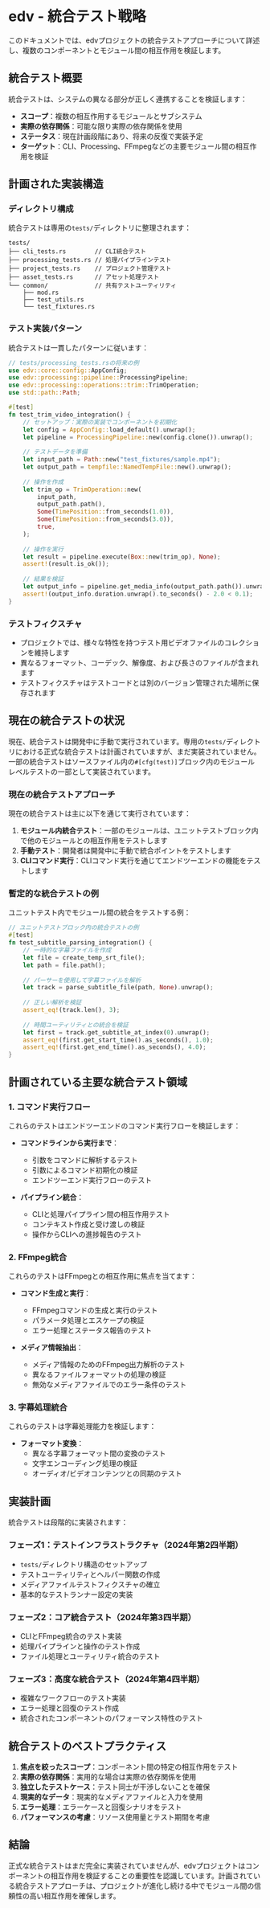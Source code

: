 # edv - 統合テスト戦略

このドキュメントでは、edvプロジェクトの統合テストアプローチについて詳述し、複数のコンポーネントとモジュール間の相互作用を検証します。

## 統合テスト概要

統合テストは、システムの異なる部分が正しく連携することを検証します：

- **スコープ**：複数の相互作用するモジュールとサブシステム
- **実際の依存関係**：可能な限り実際の依存関係を使用
- **ステータス**：現在計画段階にあり、将来の反復で実装予定
- **ターゲット**：CLI、Processing、FFmpegなどの主要モジュール間の相互作用を検証

## 計画された実装構造

### ディレクトリ構成

統合テストは専用の`tests/`ディレクトリに整理されます：

```
tests/
├── cli_tests.rs        // CLI統合テスト
├── processing_tests.rs // 処理パイプラインテスト
├── project_tests.rs    // プロジェクト管理テスト
├── asset_tests.rs      // アセット処理テスト
└── common/             // 共有テストユーティリティ
    ├── mod.rs
    ├── test_utils.rs
    └── test_fixtures.rs
```

### テスト実装パターン

統合テストは一貫したパターンに従います：

```rust
// tests/processing_tests.rsの将来の例
use edv::core::config::AppConfig;
use edv::processing::pipeline::ProcessingPipeline;
use edv::processing::operations::trim::TrimOperation;
use std::path::Path;

#[test]
fn test_trim_video_integration() {
    // セットアップ：実際の実装でコンポーネントを初期化
    let config = AppConfig::load_default().unwrap();
    let pipeline = ProcessingPipeline::new(config.clone()).unwrap();
    
    // テストデータを準備
    let input_path = Path::new("test_fixtures/sample.mp4");
    let output_path = tempfile::NamedTempFile::new().unwrap();
    
    // 操作を作成
    let trim_op = TrimOperation::new(
        input_path,
        output_path.path(),
        Some(TimePosition::from_seconds(1.0)),
        Some(TimePosition::from_seconds(3.0)),
        true,
    );
    
    // 操作を実行
    let result = pipeline.execute(Box::new(trim_op), None);
    assert!(result.is_ok());
    
    // 結果を検証
    let output_info = pipeline.get_media_info(output_path.path()).unwrap();
    assert!(output_info.duration.unwrap().to_seconds() - 2.0 < 0.1);
}
```

### テストフィクスチャ

- プロジェクトでは、様々な特性を持つテスト用ビデオファイルのコレクションを維持します
- 異なるフォーマット、コーデック、解像度、および長さのファイルが含まれます
- テストフィクスチャはテストコードとは別のバージョン管理された場所に保存されます

## 現在の統合テストの状況

現在、統合テストは開発中に手動で実行されています。専用の`tests/`ディレクトリにおける正式な統合テストは計画されていますが、まだ実装されていません。一部の統合テストはソースファイル内の`#[cfg(test)]`ブロック内のモジュールレベルテストの一部として実装されています。

### 現在の統合テストアプローチ

現在の統合テストは主に以下を通じて実行されています：

1. **モジュール内統合テスト**：一部のモジュールは、ユニットテストブロック内で他のモジュールとの相互作用をテストします
2. **手動テスト**：開発者は開発中に手動で統合ポイントをテストします
3. **CLIコマンド実行**：CLIコマンド実行を通じてエンドツーエンドの機能をテストします

### 暫定的な統合テストの例

ユニットテスト内でモジュール間の統合をテストする例：

```rust
// ユニットテストブロック内の統合テストの例
#[test]
fn test_subtitle_parsing_integration() {
    // 一時的な字幕ファイルを作成
    let file = create_temp_srt_file();
    let path = file.path();
    
    // パーサーを使用して字幕ファイルを解析
    let track = parse_subtitle_file(path, None).unwrap();
    
    // 正しい解析を検証
    assert_eq!(track.len(), 3);
    
    // 時間ユーティリティとの統合を検証
    let first = track.get_subtitle_at_index(0).unwrap();
    assert_eq!(first.get_start_time().as_seconds(), 1.0);
    assert_eq!(first.get_end_time().as_seconds(), 4.0);
}
```

## 計画されている主要な統合テスト領域

### 1. コマンド実行フロー

これらのテストはエンドツーエンドのコマンド実行フローを検証します：

- **コマンドラインから実行まで**：
  - 引数をコマンドに解析するテスト
  - 引数によるコマンド初期化の検証
  - エンドツーエンド実行フローのテスト

- **パイプライン統合**：
  - CLIと処理パイプライン間の相互作用テスト
  - コンテキスト作成と受け渡しの検証
  - 操作からCLIへの進捗報告のテスト

### 2. FFmpeg統合

これらのテストはFFmpegとの相互作用に焦点を当てます：

- **コマンド生成と実行**：
  - FFmpegコマンドの生成と実行のテスト
  - パラメータ処理とエスケープの検証
  - エラー処理とステータス報告のテスト

- **メディア情報抽出**：
  - メディア情報のためのFFmpeg出力解析のテスト
  - 異なるファイルフォーマットの処理の検証
  - 無効なメディアファイルでのエラー条件のテスト

### 3. 字幕処理統合

これらのテストは字幕処理能力を検証します：

- **フォーマット変換**：
  - 異なる字幕フォーマット間の変換のテスト
  - 文字エンコーディング処理の検証
  - オーディオ/ビデオコンテンツとの同期のテスト

## 実装計画

統合テストは段階的に実装されます：

### フェーズ1：テストインフラストラクチャ（2024年第2四半期）

- `tests/`ディレクトリ構造のセットアップ
- テストユーティリティとヘルパー関数の作成
- メディアファイルテストフィクスチャの確立
- 基本的なテストランナー設定の実装

### フェーズ2：コア統合テスト（2024年第3四半期）

- CLIとFFmpeg統合のテスト実装
- 処理パイプラインと操作のテスト作成
- ファイル処理とユーティリティ統合のテスト

### フェーズ3：高度な統合テスト（2024年第4四半期）

- 複雑なワークフローのテスト実装
- エラー処理と回復のテスト作成
- 統合されたコンポーネントのパフォーマンス特性のテスト

## 統合テストのベストプラクティス

1. **焦点を絞ったスコープ**：コンポーネント間の特定の相互作用をテスト
2. **実際の依存関係**：実用的な場合は実際の依存関係を使用
3. **独立したテストケース**：テスト同士が干渉しないことを確保
4. **現実的なデータ**：現実的なメディアファイルと入力を使用
5. **エラー処理**：エラーケースと回復シナリオをテスト
6. **パフォーマンスの考慮**：リソース使用量とテスト期間を考慮

## 結論

正式な統合テストはまだ完全に実装されていませんが、edvプロジェクトはコンポーネントの相互作用を検証することの重要性を認識しています。計画されている統合テストアプローチは、プロジェクトが進化し続ける中でモジュール間の信頼性の高い相互作用を確保します。 